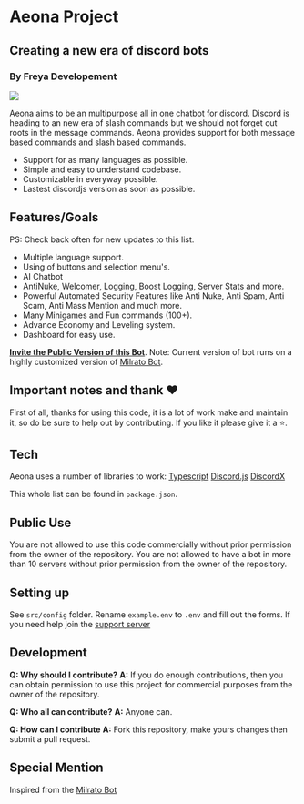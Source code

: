 # Aeona Project

## Creating a new era of discord bots

### By Freya Developement

<a href="https://aeona.xyz/support"><img src="https://aeona.xyz/logo.png"></a>

Aeona aims to be an multipurpose all in one chatbot for discord.
Discord is heading to an new era of slash commands but we should not forget out roots in the message commands.
Aeona provides support for both message based commands and slash based commands.

- Support for as many languages as possible.
- Simple and easy to understand codebase.
- Customizable in everyway possible.
- Lastest discordjs version as soon as possible.

## Features/Goals

PS: Check back often for new updates to this list.

- Multiple language support.
- Using of buttons and selection menu's.
- AI Chatbot
- AntiNuke, Welcomer, Logging, Boost Logging, Server Stats and more.
- Powerful Automated Security Features like Anti Nuke, Anti Spam, Anti Scam, Anti Mass Mention and much more.
- Many Minigames and Fun commands (100+).
- Advance Economy and Leveling system.
- Dashboard for easy use.

[**Invite the Public Version of this Bot**](https://www.aeona.xyz).
Note: Current version of bot runs on a highly customized version of [Milrato Bot](https://github.com/Tomato6966/Multipurpose-discord-bot).

## Important notes and thank ❤️

First of all, thanks for using this code, it is a lot of work make and maintain it, so do be sure to help out by contributing.
If you like it please give it a ⭐.

## Tech

Aeona uses a number of libraries to work:
[Typescript](https://github.com/Microsoft/TypeScript)
[Discord.js](https://discord.js.org/#/)
[DiscordX](https://discordx.js.org/)

This whole list can be found in `package.json`.

## Public Use

You are not allowed to use this code commercially without prior permission from the owner of the repository.
You are not allowed to have a bot in more than 10 servers without prior permission from the owner of the repository.

## Setting up

See `src/config` folder.
Rename `example.env` to `.env` and fill out the forms.
If you need help join the [support server](https://www.aeona.xyz/support)

## Development

**Q: Why should I contribute?**
**A:** If you do enough contributions, then you can obtain permission to use this project for commercial purposes from the owner of the repository.

**Q: Who all can contribute?**
**A:** Anyone can.

**Q: How can I contribute**
**A:** Fork this repository, make yours changes then submit a pull request.

## Special Mention

Inspired from the [Milrato Bot](https://github.com/Tomato6966/Multipurpose-discord-bot)
